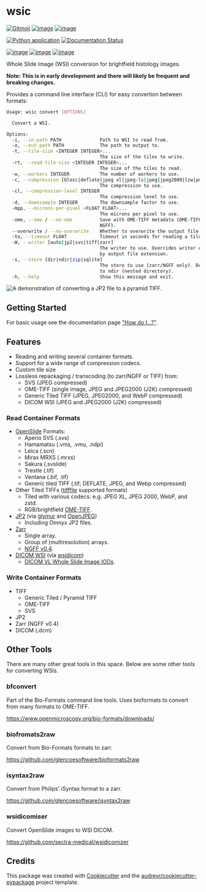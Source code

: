 # wsic

[![Gitmoji](https://img.shields.io/badge/gitmoji-%20%F0%9F%98%9C%20%F0%9F%98%8D-FFDD67.svg)](https://gitmoji.dev)
[![image](https://img.shields.io/badge/code%20style-black-000000.svg)](https://github.com/psf/black)
[![image](https://img.shields.io/badge/license-MIT-blue.svg)](https://opensource.org/licenses/MIT)

[![Python application](https://github.com/John-P/wsic/actions/workflows/python-app.yml/badge.svg?branch=dev)](https://github.com/John-P/wsic/actions/workflows/python-app.yml)
[![Documentation
Status](https://readthedocs.org/projects/pip/badge/?version=stable)](https://wsic.readthedocs.io/en/latest/)

[![image](https://img.shields.io/pypi/v/wsic)](https://pypi.org/project/wsic/)
[![image](https://codecov.io/gh/John-P/wsic/branch/main/graph/badge.svg?token=ICCWDKJG5J)](https://codecov.io/gh/John-P/wsic)
[![image](https://deepsource.io/gh/John-P/wsic.svg/?label=active+issues&show_trend=true&token=D-sO1mhzQv1n9FPl0RFaAfGt)](https://deepsource.io/gh/John-P/wsic/?ref=repository-badge)

Whole Slide Image (WSI) conversion for brightfield histology images.

**Note: This is in early development and there will likely be frequent
and breaking changes.**

Provides a command line interface (CLI) for easy convertion between
formats:

```bash
Usage: wsic convert [OPTIONS]

  Convert a WSI.

Options:
  -i, --in-path PATH              Path to WSI to read from.
  -o, --out-path PATH             The path to output to.
  -t, --tile-size <INTEGER INTEGER>...
                                  The size of the tiles to write.
  -rt, --read-tile-size <INTEGER INTEGER>...
                                  The size of the tiles to read.
  -w, --workers INTEGER           The number of workers to use.
  -c, --compression [blosc|deflate|jpeg xl|jpeg-ls|jpeg|jpeg2000|lzw|png|webp|zstd]
                                  The compression to use.
  -cl, --compression-level INTEGER
                                  The compression level to use.
  -d, --downsample INTEGER        The downsample factor to use.
  -mpp, --microns-per-pixel <FLOAT FLOAT>...
                                  The microns per pixel to use.
  -ome, --ome / --no-ome          Save with OME-TIFF metadata (OME-TIFF and
                                  NGFF).
  --overwrite / --no-overwrite    Whether to overwrite the output file.
  -to, --timeout FLOAT            Timeout in seconds for reading a tile.
  -W, --writer [auto|jp2|svs|tiff|zarr]
                                  The writer to use. Overrides writer detected
                                  by output file extension.
  -s, --store [dir|ndir|zip|sqlite]
                                  The store to use (zarr/NGFF only). Defaults
                                  to ndir (nested directory).
  -h, --help                      Show this message and exit.
```

![A demonstration of converting a JP2 file to a pyramid
TIFF.](https://github.com/John-P/wsic/raw/main/docs/_static/wsic_convert_demo.gif)

## Getting Started

For basic usage see the documentation page ["How do
I...?"](https://wsic.readthedocs.io/en/latest/how_do_i.html).

## Features

- Reading and writing several container formats.
- Support for a wide range of compression codecs.
- Custom tile size
- Lossless repackaging / transcoding (to zarr/NGFF or TIFF) from:
  - SVS (JPEG compressed)
  - OME-TIFF (single image, JPEG and JPEG2000 (J2K) compressed)
  - Generic Tiled TIFF (JPEG, JPEG2000, and WebP compressed)
  - DICOM WSI (JPEG and JPEG2000 (J2K) compressed)

### Read Container Formats

- [OpenSlide](https://openslide.org/) Formats:
  - Aperio SVS (.svs)
  - Hamamatsu (.vms, .vmu, .ndpi)
  - Leica (.scn)
  - Mirax MRXS (.mrxs)
  - Sakura (.svslide)
  - Trestle (.tif)
  - Ventana (.bif, .tif)
  - Generic tiled TIFF (.tif; DEFLATE, JPEG, and Webp
    compressed)
- Other Tiled TIFFs
  ([tifffile](https://github.com/cgohlke/tifffile) supported
  formats)
  - Tiled with various codecs: e.g. JPEG XL, JPEG 2000, WebP, and zstd.
  - RGB/brightfield [OME-TIFF](https://docs.openmicroscopy.org/ome-model/5.6.3/ome-tiff/).
- [JP2](https://jpeg.org/jpeg2000/) (via
  [glymur](https://glymur.readthedocs.io/en/latest/) and
  [OpenJPEG](https://www.openjpeg.org/))
  - Including Omnyx JP2 files.
- [Zarr](https://zarr.readthedocs.io/en/stable/)
  - Single array.
  - Group of (multiresolution) arrays.
  - [NGFF v0.4](https://ngff.openmicroscopy.org/0.4/index.html).
- [DICOM WSI](https://dicom.nema.org/dicom/dicomwsi/) (via
  [wsidicom](https://github.com/imi-bigpicture/wsidicom))
  - [DICOM VL Whole Slide Image IODs](https://dicom.innolitics.com/ciods/vl-whole-slide-microscopy-image).

### Write Container Formats

- TIFF
  - Generic Tiled / Pyramid TIFF
  - OME-TIFF
  - SVS
- JP2
- Zarr (NGFF v0.4)
- DICOM (.dcm)

## Other Tools

There are many other great tools in this space. Below are some other
tools for converting WSIs.

### bfconvert

Part of the Bio-Formats command line tools. Uses bioformats to convert
from many formats to OME-TIFF.

<https://www.openmicroscopy.org/bio-formats/downloads/>

### biofromats2raw

Convert from Bio-Formats formats to zarr.

<https://github.com/glencoesoftware/bioformats2raw>

### isyntax2raw

Convert from Philips' iSyntax format to a zarr.

<https://github.com/glencoesoftware/isyntax2raw>

### wsidicomiser

Convert OpenSlide images to WSI DICOM.

<https://github.com/sectra-medical/wsidicomizer>

## Credits

This package was created with
[Cookiecutter](https://github.com/audreyr/cookiecutter) and the
[audreyr/cookiecutter-pypackage](https://github.com/audreyr/cookiecutter-pypackage)
project template.

